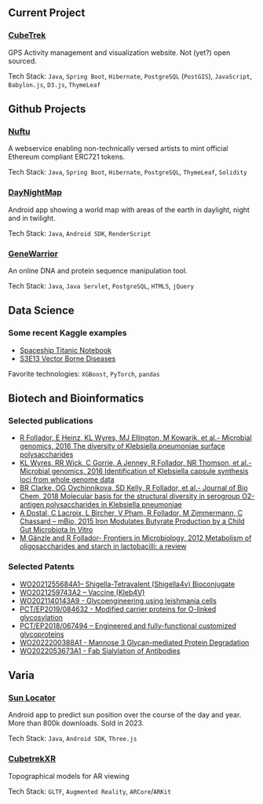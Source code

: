 ## Current Project

### [CubeTrek](https://cubetrek.com)
GPS Activity management and visualization website. Not (yet?) open sourced.

Tech Stack: `Java`, `Spring Boot`, `Hibernate`, `PostgreSQL` (`PostGIS`), `JavaScript`, `Babylon.js`, `D3.js`, `ThymeLeaf`

## Github Projects

### [Nuftu](https://github.com/r-follador/nuftu)
A webservice enabling non-technically versed artists to mint official Ethereum compliant ERC721 tokens.

Tech Stack: `Java`, `Spring Boot`, `Hibernate`, `PostgreSQL`, `ThymeLeaf`, `Solidity`

### [DayNightMap](https://github.com/r-follador/DayNightMap)
Android app showing a world map with areas of the earth in daylight, night and in twilight.

Tech Stack: `Java`, `Android SDK`, `RenderScript`

### [GeneWarrior](https://github.com/r-follador/GeneWarrior)
An online DNA and protein sequence manipulation tool.

Tech Stack: `Java`, `Java Servlet`, `PostgreSQL`, `HTML5`, `jQuery`

## Data Science

### Some recent Kaggle examples
- [Spaceship Titanic Notebook](https://www.kaggle.com/code/furstenwald/xgboost-and-optuna-to-get-quickly-to-almost-80)
- [S3E13 Vector Borne Diseases](https://www.kaggle.com/code/furstenwald/xgboost-optuna-vector-borne-disease)

Favorite technologies: `XGBoost`, `PyTorch`, `pandas`

## Biotech and Bioinformatics

### Selected publications
- [R Follador, E Heinz, KL Wyres, MJ Ellington, M Kowarik, et al.- Microbial genomics, 2016
The diversity of Klebsiella pneumoniae surface polysaccharides](https://www.microbiologyresearch.org/content/journal/mgen/10.1099/mgen.0.000073#tab2)
- [KL Wyres, RR Wick, C Gorrie, A Jenney, R Follador, NR Thomson, et al.- Microbial genomics, 2016
Identification of Klebsiella capsule synthesis loci from whole genome data](https://www.microbiologyresearch.org/content/journal/mgen/10.1099/mgen.0.000102)
- [BR Clarke, OG Ovchinnikova, SD Kelly, R Follador, et al.- Journal of Bio Chem, 2018
Molecular basis for the structural diversity in serogroup O2-antigen polysaccharides in Klebsiella pneumoniae](https://www.ncbi.nlm.nih.gov/pmc/articles/PMC5880124/)
- [A Dostal, C Lacroix, L Bircher, V Pham, R Follador, M Zimmermann, C Chassard – mBio, 2015
Iron Modulates Butyrate Production by a Child Gut Microbiota In Vitro](https://journals.asm.org/doi/full/10.1128/mBio.01453-15)
- [M Gänzle and R Follador- Frontiers in Microbiology, 2012 Metabolism of oligosaccharides and starch in lactobacilli: a review](https://www.frontiersin.org/articles/10.3389/fmicb.2012.00340/full)

### Selected Patents
- [WO2021255684A1– Shigella-Tetravalent (Shigella4v) Bioconjugate](https://patents.google.com/patent/WO2021255684A1/en)
- [WO2021259743A2 – Vaccine (Kleb4V)](https://worldwide.espacenet.com/patent/search?q=pn%3DWO2021259743A2)
- [WO2021140143A9 - Glycoengineering using leishmania cells](https://worldwide.espacenet.com/patent/search?q=pn%3DWO2021140143A9)
- [PCT/EP2019/084632 - Modified carrier proteins for O-linked glycosylation](https://worldwide.espacenet.com/patent/search?q=pn%3DWO2020120569A2)
- [PCT/EP2018/067494 – Engineered and fully-functional customized glycoproteins](https://worldwide.espacenet.com/patent/search?q=pn%3DWO2019002512A2)
- [WO2022200388A1 - Mannose 3 Glycan-mediated Protein Degradation](https://worldwide.espacenet.com/patent/search?q=pn%3DWO2022200388A1)
- [WO2022053673A1 - Fab Sialylation of Antibodies](https://worldwide.espacenet.com/patent/search?q=pn%3DWO2022053673A1)

## Varia

### [Sun Locator](https://play.google.com/store/apps/details?id=com.genewarrior.sunlocator.lite)
Android app to predict sun position over the course of the day and year. More than 800k downloads. Sold in 2023.

Tech Stack: `Java`, `Android SDK`, `Three.js`

### [CubetrekXR](https://r-follador.github.io/cubetrekXR/)
Topographical models for AR viewing

Tech Stack: `GLTF`, `Augmented Reality`, `ARCore`/`ARKit`
